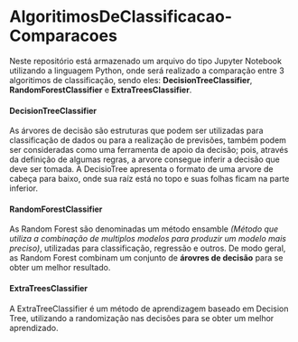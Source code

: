 # AlgoritimosDeClassificacao-Comparacoes
Neste repositório está armazenado um arquivo do tipo Jupyter Notebook utilizando a linguagem Python, onde será realizado a comparação entre 3 algoritimos de classificação, sendo eles: **DecisionTreeClassifier**, **RandomForestClassifier** e **ExtraTreesClassifier**.

#### DecisionTreeClassifier
As árvores de decisão são estruturas que podem ser utilizadas para classificação de dados ou para a realização de previsões, também podem ser consideradas como uma ferramenta de apoio da decisão; pois, através da definição de algumas regras, a arvore consegue inferir a decisão que deve ser tomada. A DecisioTree apresenta o formato de uma arvore de cabeça para baixo, onde sua raíz está no topo e suas folhas ficam na parte inferior.


#### RandomForestClassifier
  As Random Forest são denominadas um método ensamble *(Método que utiliza a combinação de multiplos modelos para produzir um modelo mais preciso)*, utilizadas para classificação, regressão e outros. De modo geral, as Random Forest combinam um conjunto de **árovres de decisão** para se obter um melhor resultado.
  
  
#### ExtraTreesClassifier
A ExtraTreeClassifier é um método de aprendizagem baseado em Decision Tree, utilizando a randomização nas decisões para se obter um melhor aprendizado.
